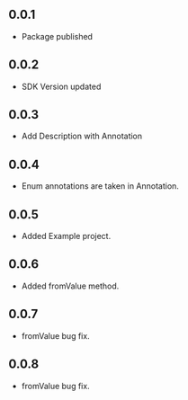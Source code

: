 ## 0.0.1

* Package published

## 0.0.2

* SDK Version updated

## 0.0.3

* Add Description with Annotation

## 0.0.4

* Enum annotations are taken in Annotation.

## 0.0.5

* Added Example project.

## 0.0.6

* Added fromValue method.

## 0.0.7

* fromValue bug fix.

## 0.0.8

* fromValue bug fix.